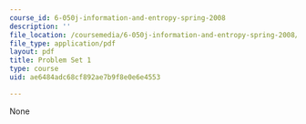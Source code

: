 ```yaml
---
course_id: 6-050j-information-and-entropy-spring-2008
description: ''
file_location: /coursemedia/6-050j-information-and-entropy-spring-2008/ae6484adc68cf892ae7b9f8e0e6e4553_MIT6_050JS08_ps_01.pdf
file_type: application/pdf
layout: pdf
title: Problem Set 1
type: course
uid: ae6484adc68cf892ae7b9f8e0e6e4553

---
```

None